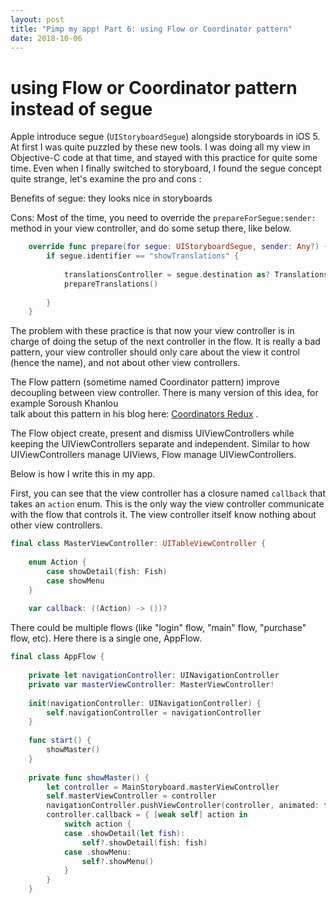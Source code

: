 ```yaml
---
layout: post
title: "Pimp my app! Part 6: using Flow or Coordinator pattern"
date: 2018-10-06
---
```


# using Flow or Coordinator pattern instead of segue 

Apple introduce segue (`UIStoryboardSegue`) alongside storyboards in iOS 5. At first I was quite puzzled by these new tools. I was doing all my view in Objective-C code at that time, and stayed with this practice for quite some time. Even when I finally switched to storyboard, I found the segue concept quite strange, let's examine the pro and cons :

Benefits of segue: they looks nice in storyboards

Cons: Most of the time, you need to override the `prepareForSegue:sender:` method in your view controller, and 
do some setup there, like below.

```swift
    override func prepare(for segue: UIStoryboardSegue, sender: Any?) {
        if segue.identifier == "showTranslations" {
            
            translationsController = segue.destination as? TranslationsViewController
            prepareTranslations()
            
        }
    }
```

The problem with these practice is that now your view controller is in charge of doing the
setup of the next controller in the flow. It is really a bad pattern, your view controller
should only care about the view it control (hence the name), and not about other view controllers.

The Flow pattern (sometime named Coordinator pattern) improve decoupling between view controller. There is many version of this idea, for example Soroush Khanlou  
talk about this pattern in his blog here: [Coordinators Redux](http://khanlou.com/2015/10/coordinators-redux/) .

The Flow object create, present and dismiss UIViewControllers while keeping the UIViewControllers separate and independent. Similar to how UIViewControllers manage UIViews, Flow manage UIViewControllers.

Below is how I write this in my app. 

First, you can see that the view controller has a closure named `callback` that takes an `action` enum. This is the only way the view controller communicate with the flow that controls it.
The view controller itself know nothing about other view controllers.


```swift
final class MasterViewController: UITableViewController {
    
    enum Action {
        case showDetail(fish: Fish)
        case showMenu
    }
    
    var callback: ((Action) -> ())?
```

There could be multiple flows (like "login" flow, "main" flow, "purchase" flow, etc). Here there is a single one, AppFlow.


```swift
final class AppFlow {
    
    private let navigationController: UINavigationController
    private var masterViewController: MasterViewController!
    
    init(navigationController: UINavigationController) {
        self.navigationController = navigationController
    }
    
    func start() {
        showMaster()
    }
    
    private func showMaster() {
        let controller = MainStoryboard.masterViewController
        self.masterViewController = controller
        navigationController.pushViewController(controller, animated: false)
        controller.callback = { [weak self] action in
            switch action {
            case .showDetail(let fish):
                self?.showDetail(fish: fish)
            case .showMenu:
                self?.showMenu()
            }
        }
    }
```

